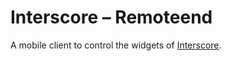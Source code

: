 # Interscore – Remoteend
A mobile client to control the widgets of [Interscore](https://github.com/mminl-de/interscore).
